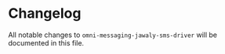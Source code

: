 # Changelog

All notable changes to `omni-messaging-jawaly-sms-driver` will be documented in this file.
